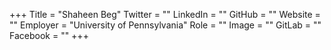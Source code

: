 +++
Title = "Shaheen Beg"
Twitter = ""
LinkedIn = ""
GitHub = ""
Website = ""
Employer = "University of Pennsylvania"
Role = ""
Image = ""
GitLab = ""
Facebook = ""
+++
